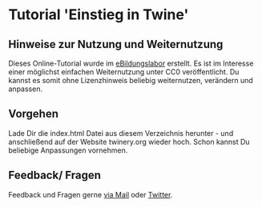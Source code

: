 # Tutorial 'Einstieg in Twine'

## Hinweise zur Nutzung und Weiternutzung

Dieses Online-Tutorial wurde im <a href=https://www.ebildungslabor.de target=blank>eBildungslabor</a> erstellt. Es ist im Interesse einer möglichst einfachen Weiternutzung unter CC0 veröffentlicht. Du kannst es somit ohne Lizenzhinweis beliebig weiternutzen, verändern und anpassen. 

## Vorgehen

Lade Dir die index.html Datei aus diesem Verzeichnis herunter - und anschließend auf der Website twinery.org wieder hoch. Schon kannst Du beliebige Anpassungen vornehmen.

## Feedback/ Fragen

Feedback und Fragen gerne <a href=mailto:nele@ebildungslabor.de>via Mail</a> oder <a href=https://twitter.com/eBildungslabor target=blank>Twitter</a>.
